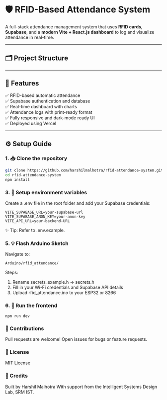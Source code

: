 # 🛡️ RFID-Based Attendance System

A full-stack attendance management system that uses **RFID cards**, **Supabase**, and a **modern Vite + React.js dashboard** to log and visualize attendance in real-time.

---

## 🗂️ Project Structure




---

## 🚀 Features

✅ RFID-based automatic attendance  
✅ Supabase authentication and database  
✅ Real-time dashboard with charts  
✅ Attendance logs with print-ready format  
✅ Fully responsive and dark-mode ready UI  
✅ Deployed using Vercel

---

## ⚙️ Setup Guide

### 1. 📥 Clone the repository

```bash
git clone https://github.com/harshilmalhotra/rfid-attendance-system.git
cd rfid-attendance-system
npm install
```

### 3. 🔐 Setup environment variables
Create a .env file in the root folder and add your Supabase credentials:

```
VITE_SUPABASE_URL=your-supabase-url
VITE_SUPABASE_ANON_KEY=your-anon-key
VITE_API_URL=your-backend-URL
```

✨ Tip: Refer to .env.example.

### 5. 💡 Flash Arduino Sketch
Navigate to:

```
Arduino/rfid_attendance/
```
Steps:

1. Rename secrets_example.h → secrets.h
2. Fill in your Wi-Fi credentials and Supabase API details
3. Upload rfid_attendance.ino to your ESP32 or 8266

### 6. 🧪 Run the frontend
```
npm run dev
```
### 🤝 Contributions
Pull requests are welcome! Open issues for bugs or feature requests.

### 📜 License
MIT License

### 🧠 Credits
Built by Harshil Malhotra
With support from the Intelligent Systems Design Lab, SRM IST.

